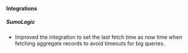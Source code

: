 
#### Integrations
##### SumoLogic
- Improved the integration to set the last fetch time as now time when fetching aggregate records to avoid timeouts for big queries.
